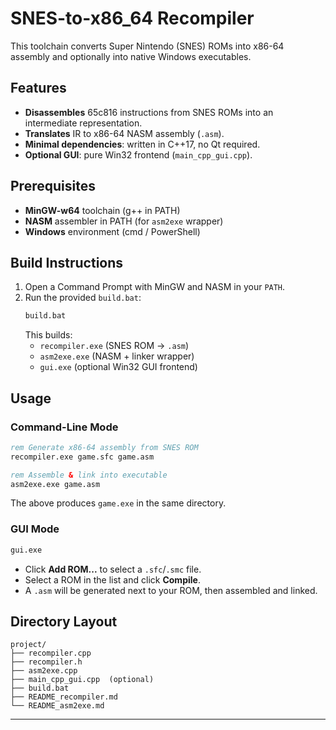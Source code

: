 # SNES-to-x86_64 Recompiler

This toolchain converts Super Nintendo (SNES) ROMs into x86-64 assembly and optionally into native Windows executables.

## Features
- **Disassembles** 65c816 instructions from SNES ROMs into an intermediate representation.
- **Translates** IR to x86-64 NASM assembly (`.asm`).
- **Minimal dependencies**: written in C++17, no Qt required.
- **Optional GUI**: pure Win32 frontend (`main_cpp_gui.cpp`).

## Prerequisites
- **MinGW-w64** toolchain (g++ in PATH)
- **NASM** assembler in PATH (for `asm2exe` wrapper)
- **Windows** environment (cmd / PowerShell)

## Build Instructions
1. Open a Command Prompt with MinGW and NASM in your `PATH`.
2. Run the provided `build.bat`:
   ```bat
   build.bat
   ```
   This builds:
   - `recompiler.exe` (SNES ROM → `.asm`)
   - `asm2exe.exe`     (NASM + linker wrapper)
   - `gui.exe`         (optional Win32 GUI frontend)

## Usage
### Command-Line Mode
```bat
rem Generate x86-64 assembly from SNES ROM
recompiler.exe game.sfc game.asm

rem Assemble & link into executable
asm2exe.exe game.asm
```
The above produces `game.exe` in the same directory.

### GUI Mode
```bat
gui.exe
```
- Click **Add ROM...** to select a `.sfc`/`.smc` file.
- Select a ROM in the list and click **Compile**.
- A `.asm` will be generated next to your ROM, then assembled and linked.

## Directory Layout
```
project/
├── recompiler.cpp
├── recompiler.h
├── asm2exe.cpp
├── main_cpp_gui.cpp  (optional)
├── build.bat
├── README_recompiler.md
└── README_asm2exe.md
```

---
